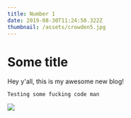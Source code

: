 ```yaml
---
title: Number 1
date: 2019-08-30T11:24:50.322Z
thumbnail: /assets/crowden5.jpg
---
```

# Some title

Hey y'all, this is my awesome new blog!

```
Testing some fucking code man
```

![](/assets/crowden5.jpg)
